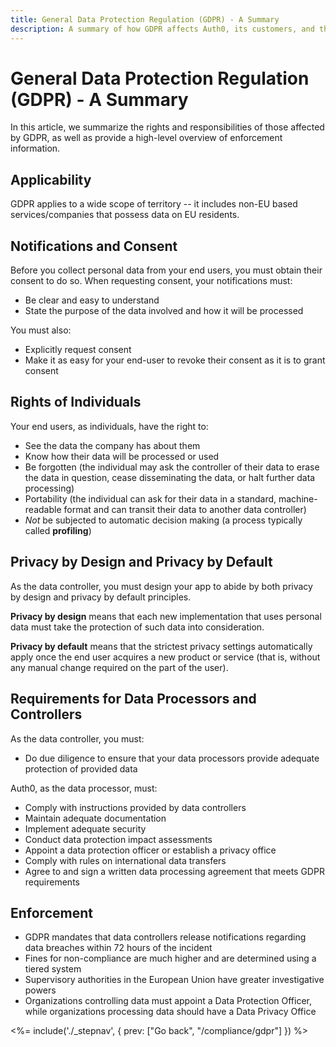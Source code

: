 ```yaml
---
title: General Data Protection Regulation (GDPR) - A Summary
description: A summary of how GDPR affects Auth0, its customers, and the end users
---
```

# General Data Protection Regulation (GDPR) - A Summary

In this article, we summarize the rights and responsibilities of those affected by GDPR, as well as provide a high-level overview of enforcement information.

## Applicability

GDPR applies to a wide scope of territory -- it includes non-EU based services/companies that possess data on EU residents.

## Notifications and Consent

Before you collect personal data from your end users, you must obtain their consent to do so. When requesting consent, your notifications must:

* Be clear and easy to understand
* State the purpose of the data involved and how it will be processed

You must also:

* Explicitly request consent
* Make it as easy for your end-user to revoke their consent as it is to grant consent

## Rights of Individuals

Your end users, as individuals, have the right to:

* See the data the company has about them
* Know how their data will be processed or used
* Be forgotten (the individual may ask the controller of their data to erase the data in question, cease disseminating the data, or halt further data processing)
* Portability (the individual can ask for their data in a standard, machine-readable format and can transit their data to another data controller)
* *Not* be subjected to automatic decision making (a process typically called **profiling**)

## Privacy by Design and Privacy by Default

As the data controller, you must design your app to abide by both privacy by design and privacy by default principles.

**Privacy by design** means that each new implementation that uses personal data must take the protection of such data into consideration.

**Privacy by default** means that the strictest privacy settings automatically apply once the end user acquires a new product or service (that is, without any manual change required on the part of the user).

## Requirements for Data Processors and Controllers

As the data controller, you must:

* Do due diligence to ensure that your data processors provide adequate protection of provided data

Auth0, as the data processor, must:

* Comply with instructions provided by data controllers
* Maintain adequate documentation
* Implement adequate security
* Conduct data protection impact assessments
* Appoint a data protection officer or establish a privacy office
* Comply with rules on international data transfers
* Agree to and sign a written data processing agreement that meets GDPR requirements

## Enforcement

* GDPR mandates that data controllers release notifications regarding data breaches within 72 hours of the incident
* Fines for non-compliance are much higher and are determined using a tiered system
* Supervisory authorities in the European Union have greater investigative powers
* Organizations controlling data must appoint a Data Protection Officer, while organizations processing data should have a Data Privacy Office

<%= include('./_stepnav', {
 prev: ["Go back", "/compliance/gdpr"]
}) %>